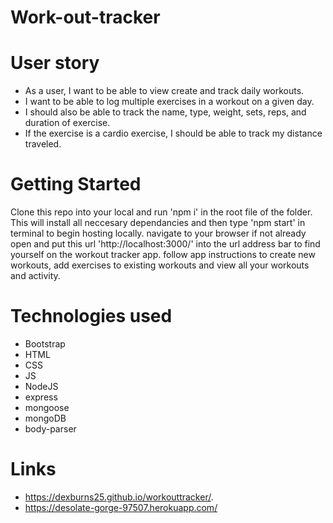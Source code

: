 
# Work-out-tracker

# User story

* As a user, I want to be able to view create and track daily workouts. 
* I want to be able to log multiple exercises in a workout on a given day. 
* I should also be able to track the name, type, weight, sets, reps, and duration of exercise. 
* If the exercise is a cardio exercise, I should be able to track my distance traveled.

# Getting Started

Clone this repo into your local and run 'npm i' in the root file of the folder. This will install all neccesary dependancies and then type 'npm start' in terminal to begin hosting locally. navigate to your browser if not already open and put this url 'http://localhost:3000/' into the url address bar to find yourself on the workout tracker app. follow app instructions to create new workouts, add exercises to existing workouts and view all your workouts and activity.

# Technologies used

* Bootstrap 
* HTML 
* CSS 
* JS  
* NodeJS 
* express
* mongoose
* mongoDB
* body-parser 

# Links
- https://dexburns25.github.io/workouttracker/.
- https://desolate-gorge-97507.herokuapp.com/
